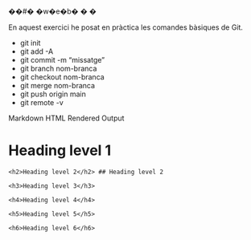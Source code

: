 ��#� �w�e�b�
�
�


En aquest exercici he posat en pràctica les comandes bàsiques de Git.
- git init
- git add -A
- git commit -m “missatge”
- git branch nom-branca
- git checkout nom-branca
- git merge nom-branca
- git push origin main
- git remote -v



Markdown	HTML	Rendered Output
	<h1>Heading level 1</h1>	 

	<h2>Heading level 2</h2> ## Heading level 2

	<h3>Heading level 3</h3>	

	<h4>Heading level 4</h4>	

	<h5>Heading level 5</h5>	

	<h6>Heading level 6</h6>	

